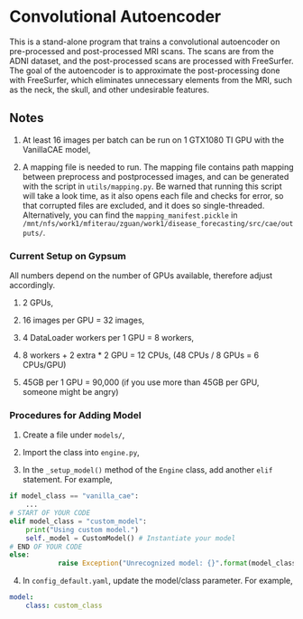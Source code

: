 # Convolutional Autoencoder

This is a stand-alone program that trains a convolutional autoencoder on pre-processed and post-processed MRI scans. The scans are from the ADNI dataset, and the post-processed scans are processed with FreeSurfer. The goal of the autoencoder is to approximate the post-processing done with FreeSurfer, which eliminates unnecessary elements from the MRI, such as the neck, the skull, and other undesirable features.

## Notes

1. At least 16 images per batch can be run on 1 GTX1080 TI GPU with the VanillaCAE model,

2. A mapping file is needed to run. The mapping file contains path mapping between preprocess and postprocessed images, and can be generated with the script in `utils/mapping.py`. Be warned that running this script will take a look time, as it also opens each file and checks for error, so that corrupted files are excluded, and it does so single-threaded. Alternatively, you can find the `mapping_manifest.pickle` in `/mnt/nfs/work1/mfiterau/zguan/work1/disease_forecasting/src/cae/outputs/`.

### Current Setup on Gypsum

All numbers depend on the number of GPUs available, therefore adjust accordingly.

1. 2 GPUs,

2. 16 images per GPU = 32 images,

3. 4 DataLoader workers per 1 GPU = 8 workers,

4. 8 workers + 2 extra * 2 GPU = 12 CPUs, (48 CPUs / 8 GPUs = 6 CPUs/GPU)

5. 45GB per 1 GPU = 90,000 (if you use more than 45GB per GPU, someone might be angry)

### Procedures for Adding Model

1. Create a file under `models/`,

2. Import the class into `engine.py`,

3. In the `_setup_model()` method of the `Engine` class, add another `elif` statement. For example,

```python
if model_class == "vanilla_cae":
    ...
# START OF YOUR CODE
elif model_class = "custom_model":
    print("Using custom model.")
    self._model = CustomModel() # Instantiate your model
# END OF YOUR CODE
else:
            raise Exception("Unrecognized model: {}".format(model_class))
```

4. In `config_default.yaml`, update the model/class parameter. For example,

```yaml
model:
    class: custom_class
```
